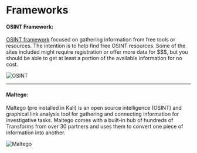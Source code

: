 # Frameworks

#### OSINT Framework:

[OSINT framework](https://osintframework.com) focused on gathering information from free tools or resources. The intention is to help find free OSINT resources. Some of the sites included might require registration or offer more data for $$$, but you should be able to get at least a portion of the available information for no cost.

![OSINT](https://securitytrails.com/images/5/6/4/4/6/5644609220013c6ba06cb56d707ccb3ef8a987d8-code-search.png)
_____

#### Maltego:

Maltego (pre installed in Kali) is an open source intelligence (OSINT) and graphical link analysis tool for gathering and connecting information for investigative tasks. Maltego comes with a built-in hub of hundreds of Transforms from over 30 partners and uses them to convert one piece of information into another.

![Maltego](https://ciberpatrulla.com/wp-content/uploads/2018/10/maltego9-resultado.jpg)
